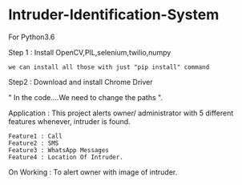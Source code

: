 # Intruder-Identification-System
For Python3.6

Step 1 : Install OpenCV,PIL,selenium,twilio,numpy

    we can install all those with just "pip install" command
    
Step2 : Download and install Chrome Driver

" In the code....We need to change the paths ".

Application : This project alerts owner/ administrator with 5 different features whenever, intruder is found.

    Feature1 : Call
    Feature2 : SMS
    Feature3 : WhatsApp Messages
    Feature4 : Location Of Intruder.
On Working : To alert owner with image of intruder.
